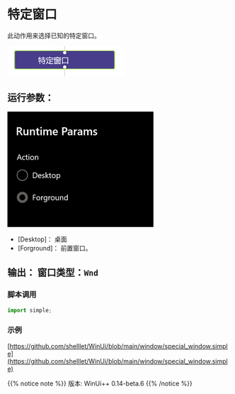 # 特定窗口 
此动作用来选择已知的特定窗口。

![action](./images/2022-11-27_143849.png ':size=90%')


## 运行参数：
![param](./images/2022-11-27_143940.png ':size=90%')


* [Desktop]： 桌面
* [Forground]： 前置窗口。

## 输出： 窗口类型：`Wnd`


### 脚本调用

```python
import simple;

```

### 示例

[https://github.com/shelllet/WinUi/blob/main/window/special_window.simple](https://github.com/shelllet/WinUi/blob/main/window/special_window.simple)


{{% notice note %}}
版本: WinUi++ 0.14-beta.6 
{{% /notice %}}